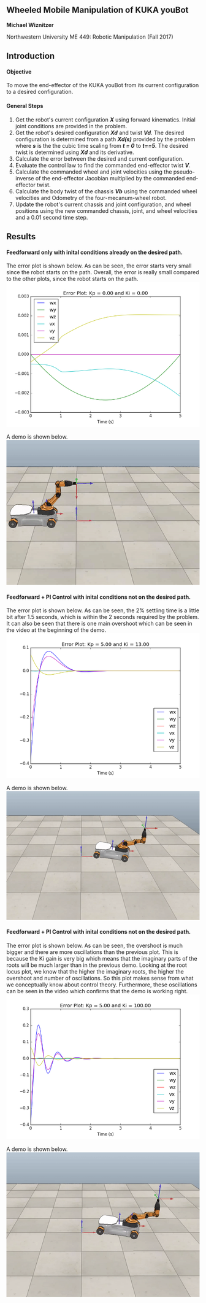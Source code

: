 ## Wheeled Mobile Manipulation of KUKA youBot
**Michael Wiznitzer**

Northwestern University ME 449: Robotic Manipulation (Fall 2017)

## Introduction
#### Objective
To move the end-effector of the KUKA youBot from its current configuration to a desired configuration.

#### General Steps
1. Get the robot's current configuration ***X*** using forward kinematics. Initial joint conditions are provided in the problem.
2. Get the robot's desired configuration ***Xd*** and twist ***Vd***. The desired configuration is determined from a path ***Xd(s)*** provided by the problem where ***s*** is the the cubic time scaling from ***t = 0*** to ***t==5***. The desired twist is determined using ***Xd*** and its derivative.
3. Calculate the error between the desired and current configuration.
4. Evaluate the control law to find the commanded end-effector twist ***V***.
5. Calculate the commanded wheel and joint velocities using the pseudo-inverse of the end-effector Jacobian multiplied by the commanded end-effector twist.
6. Calculate the body twist of the chassis ***Vb*** using the commanded wheel velocities and Odometry of the four-mecanum-wheel robot.
5. Update the robot's current chassis and joint configuration, and wheel positions using the new commanded chassis, joint, and wheel velocities and a 0.01 second time step.

## Results
#### Feedforward only with inital conditions already on the desired path.
The error plot is shown below. As can be seen, the error starts very small since the robot starts on the path. Overall, the error is really small compared to the other plots, since the robot starts on the path.
![ff.png](imgs/ff.png)

A demo is shown below.
![kukabot_ff.fig](imgs/kukabot_ff.gif)

#### Feedforward + PI Control with inital conditions not on the desired path.
The error plot is shown below. As can be seen, the 2% settling time is a little bit after 1.5 seconds, which is within the 2 seconds required by the problem. It can also be seen that there is one main overshoot which can be seen in the video at the beginning of the demo.
![ffkpki1.png](imgs/ffkpki1.png)

A demo is shown below.
![kukabot_kpki1gif](imgs/kukabot_kpki1.gif)

#### Feedforward + PI Control with inital conditions not on the desired path.
The error plot is shown below. As can be seen, the overshoot is much bigger and there are more oscillations than the previous plot. This is because the Ki gain is very big which means that the imaginary parts of the roots will be much larger than in the previous demo. Looking at the root locus plot, we know that the higher the imaginary roots, the higher the overshoot and number of oscillations. So this plot makes sense from what we conceptually know about control theory. Furthermore, these oscillations can be seen in the video which confirms that the demo is working right.
![ffkpki2.png](imgs/ffkpki2.png)

A demo is shown below.
![kukabot_kpki2.gif](imgs/kukabot_kpki2.gif)
